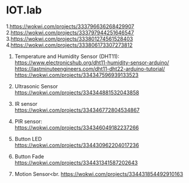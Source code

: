 # IOT.lab
1.https://wokwi.com/projects/333796636268429907<br>
2.https://wokwi.com/projects/333797944251646547<br>
3.https://wokwi.com/projects/333801274561528403<br>
4.https://wokwi.com/projects/333806173307273812<br>

1) Temperature and Humidity Sensor (DHT11):<br>
https://www.electronicshub.org/dht11-humidity-sensor-arduino/<br>
https://lastminuteengineers.com/dht11-dht22-arduino-tutorial/<br>
https://wokwi.com/projects/334347596939133523<br>

3) Ultrasonic Sensor<br>
https://wokwi.com/projects/334344881532043858<br>

4) IR sensor<br>
https://wokwi.com/projects/334346772804534867<br>

5) PIR sensor:<br>
https://wokwi.com/projects/334346049182237266<br>

6) Button LED<br>
https://wokwi.com/projects/334430962204017236<br>

7) Button Fade<br>
https://wokwi.com/projects/334431341587202643<br>

8) Motion Sensor<br.
https://wokwi.com/projects/334431854492910163<br>
